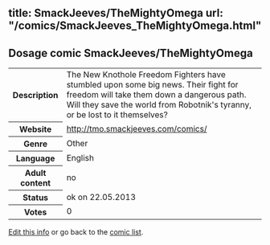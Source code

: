 title: SmackJeeves/TheMightyOmega
url: "/comics/SmackJeeves_TheMightyOmega.html"
---
Dosage comic SmackJeeves/TheMightyOmega
-----------------------------------------

<p id="msg"></p>
<script type="text/javascript">
if (window.location.search === '?edit_info_mail=sent_ok') {
  var elem = document.getElementById("msg");
  elem.innerHTML = 'Edited information sucessfully sent for review, which is usually done daily. Thanks!';
  elem.className = 'ok';
}
</script>
<table class="comicinfo">
<tr>
<th>Description</th><td>The New Knothole Freedom Fighters have stumbled upon some big news. Their fight for freedom will take them down a dangerous path. Will they save the world from Robotnik's tyranny, or be lost to it themselves?</td>
</tr>
<tr>
<th>Website</th><td><a href="http://tmo.smackjeeves.com/comics/">http://tmo.smackjeeves.com/comics/</a></td>
</tr>
<tr>
<th>Genre</th><td>Other</td>
</tr>
<tr>
<th>Language</th><td>English</td>
</tr>
<tr>
<th>Adult content</th><td>no</td>
</tr>
<tr>
<th>Status</th><td>ok on 22.05.2013</td>
</tr>
<tr>
<th>Votes</th><td>0</td>
</tr>
</table>

[Edit this info](SmackJeeves_TheMightyOmega_edit.html) or go back to the [comic list](../comic-index.html).
